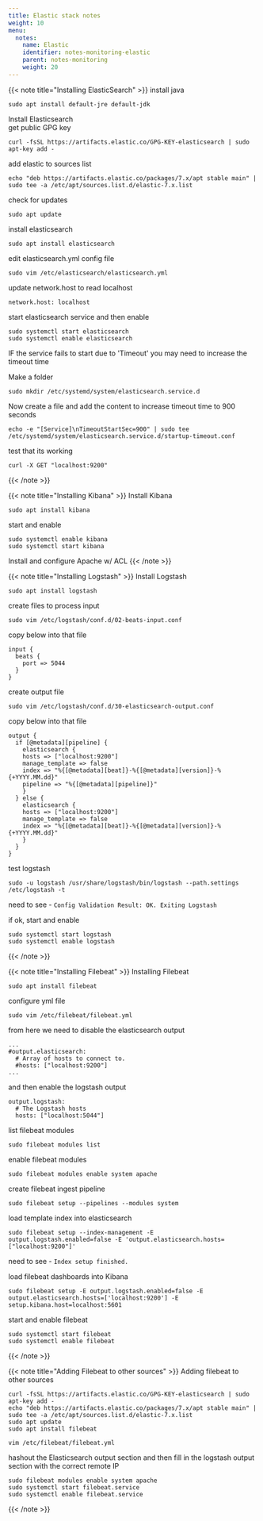 ```yaml
---
title: Elastic stack notes
weight: 10
menu:
  notes:
    name: Elastic
    identifier: notes-monitoring-elastic
    parent: notes-monitoring
    weight: 20
---
```


{{< note title="Installing ElasticSearch" >}}
install java
```
sudo apt install default-jre default-jdk
```

Install Elasticsearch  
get public GPG key
```
curl -fsSL https://artifacts.elastic.co/GPG-KEY-elasticsearch | sudo apt-key add -
```
add elastic to sources list
```
echo "deb https://artifacts.elastic.co/packages/7.x/apt stable main" | sudo tee -a /etc/apt/sources.list.d/elastic-7.x.list
```
check for updates
```
sudo apt update
```
install elasticsearch
```
sudo apt install elasticsearch
```
edit elasticsearch.yml config file
```
sudo vim /etc/elasticsearch/elasticsearch.yml
```
update network.host to read localhost
```
network.host: localhost
```
start elasticsearch service and then enable
```
sudo systemctl start elasticsearch
sudo systemctl enable elasticsearch
```
IF the service fails to start due to 'Timeout' you may need to increase the timeout time

Make a folder
```
sudo mkdir /etc/systemd/system/elasticsearch.service.d
```
Now create a file and add the content to increase timeout time to 900 seconds
```
echo -e "[Service]\nTimeoutStartSec=900" | sudo tee /etc/systemd/system/elasticsearch.service.d/startup-timeout.conf
```
test that its working
```
curl -X GET "localhost:9200"
```
{{< /note >}}

{{< note title="Installing Kibana" >}}
Install Kibana
```
sudo apt install kibana
```
start and enable
```
sudo systemctl enable kibana
sudo systemctl start kibana
```
Install and configure Apache w/ ACL
{{< /note >}}

{{< note title="Installing Logstash" >}}
Install Logstash
```
sudo apt install logstash
```
create files to process input
```
sudo vim /etc/logstash/conf.d/02-beats-input.conf
```
copy below into that file
```
input {
  beats {
    port => 5044
  }
}
```
create output file
```
sudo vim /etc/logstash/conf.d/30-elasticsearch-output.conf
```
copy below into that file
```
output {
  if [@metadata][pipeline] {
    elasticsearch {
    hosts => ["localhost:9200"]
    manage_template => false
    index => "%{[@metadata][beat]}-%{[@metadata][version]}-%{+YYYY.MM.dd}"
    pipeline => "%{[@metadata][pipeline]}"
    }
  } else {
    elasticsearch {
    hosts => ["localhost:9200"]
    manage_template => false
    index => "%{[@metadata][beat]}-%{[@metadata][version]}-%{+YYYY.MM.dd}"
    }
  }
}
```
test logstash
```
sudo -u logstash /usr/share/logstash/bin/logstash --path.settings /etc/logstash -t
```
need to see - `Config Validation Result: OK. Exiting Logstash`  

if ok, start and enable
```
sudo systemctl start logstash
sudo systemctl enable logstash
```
{{< /note >}}

{{< note title="Installing Filebeat" >}}
Installing Filebeat
```
sudo apt install filebeat
```
configure yml file
```
sudo vim /etc/filebeat/filebeat.yml
```
from here we need to disable the elasticsearch output
```
...
#output.elasticsearch:
  # Array of hosts to connect to.
  #hosts: ["localhost:9200"]
...
```
and then enable the logstash output
```
output.logstash:
  # The Logstash hosts
  hosts: ["localhost:5044"]
```
list filebeat modules
```
sudo filebeat modules list
```
enable filebeat modules
```
sudo filebeat modules enable system apache
```
create filebeat ingest pipeline
```
sudo filebeat setup --pipelines --modules system
```
load template index into elasticsearch
```
sudo filebeat setup --index-management -E output.logstash.enabled=false -E 'output.elasticsearch.hosts=["localhost:9200"]'
```
need to see - `Index setup finished.`  

load filebeat dashboards into Kibana
```
sudo filebeat setup -E output.logstash.enabled=false -E output.elasticsearch.hosts=['localhost:9200'] -E setup.kibana.host=localhost:5601
```
start and enable filebeat
```
sudo systemctl start filebeat
sudo systemctl enable filebeat
```
{{< /note >}}

{{< note title="Adding Filebeat to other sources" >}}
Adding filebeat to other sources
```
curl -fsSL https://artifacts.elastic.co/GPG-KEY-elasticsearch | sudo apt-key add -
echo "deb https://artifacts.elastic.co/packages/7.x/apt stable main" | sudo tee -a /etc/apt/sources.list.d/elastic-7.x.list
sudo apt update
sudo apt install filebeat
```
```
vim /etc/filebeat/filebeat.yml
```
hashout the Elasticsearch output section and then fill in the logstash output section with the correct remote IP
```
sudo filebeat modules enable system apache
sudo systemctl start filebeat.service
sudo systemctl enable filebeat.service
```
{{< /note >}}
